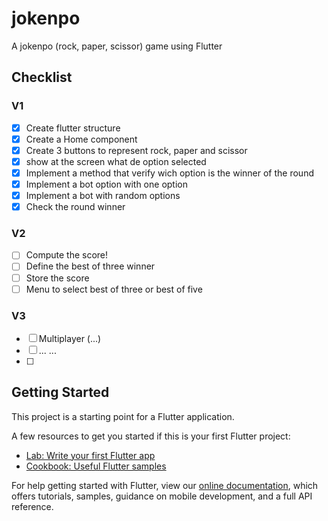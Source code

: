 # jokenpo

A jokenpo (rock, paper, scissor) game using Flutter

## Checklist

### V1
- [x] Create flutter structure 
- [x] Create a Home component
- [x] Create 3 buttons to represent rock, paper and scissor
- [x] show at the screen what de option selected
- [X] Implement a method that verify wich option is the winner of the round 
- [x] Implement a bot option with one option
- [x] Implement a bot with random options
- [x] Check the round winner

### V2
- [ ] Compute the score!
- [ ] Define the best of three winner
- [ ] Store the score
- [ ] Menu to select best of three or best of five

### V3 
- [ ] Multiplayer (...)
- [ ] ...
...
- [ ] 
## Getting Started

This project is a starting point for a Flutter application.

A few resources to get you started if this is your first Flutter project:

- [Lab: Write your first Flutter app](https://flutter.dev/docs/get-started/codelab)
- [Cookbook: Useful Flutter samples](https://flutter.dev/docs/cookbook)

For help getting started with Flutter, view our
[online documentation](https://flutter.dev/docs), which offers tutorials,
samples, guidance on mobile development, and a full API reference.
